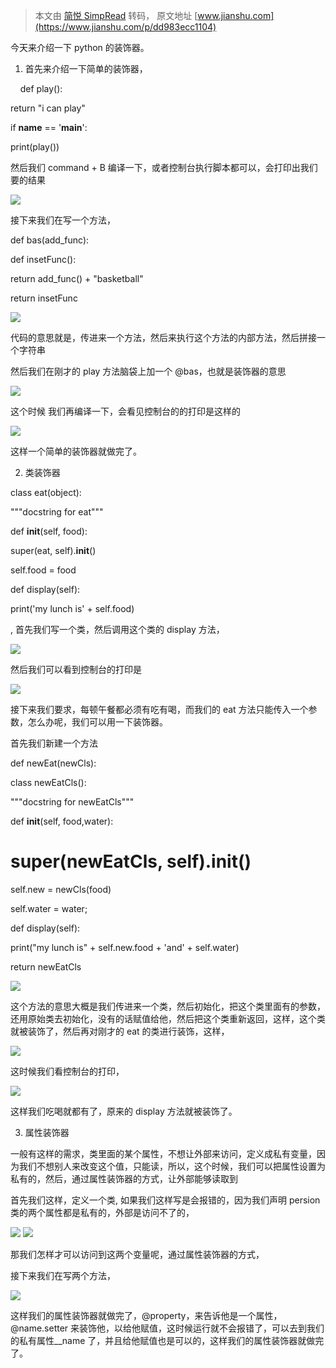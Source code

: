 > 本文由 [简悦 SimpRead](http://ksria.com/simpread/) 转码， 原文地址 [www.jianshu.com](https://www.jianshu.com/p/dd983ecc1104)

今天来介绍一下 python 的装饰器。

1. 首先来介绍一下简单的装饰器，

    def play():

return "i can play"

if __name__ == '__main__':

print(play())

然后我们 command + B 编译一下，或者控制台执行脚本都可以，会打印出我们要的结果

![](http://upload-images.jianshu.io/upload_images/9129553-a4b7eff9da37113a.png)

接下来我们在写一个方法，

def bas(add_func):

def insetFunc():

return add_func() + "basketball"

return insetFunc

![](http://upload-images.jianshu.io/upload_images/9129553-d77da6cdc964b0f2.png)

代码的意思就是，传进来一个方法，然后来执行这个方法的内部方法，然后拼接一个字符串

然后我们在刚才的 play 方法脑袋上加一个 @bas，也就是装饰器的意思

![](http://upload-images.jianshu.io/upload_images/9129553-60f9525cd3bae6fc.png)

这个时候 我们再编译一下，会看见控制台的的打印是这样的

![](http://upload-images.jianshu.io/upload_images/9129553-f0ca479416f50eed.png)

这样一个简单的装饰器就做完了。

2. 类装饰器

class eat(object):

"""docstring for eat"""

def __init__(self, food):

super(eat, self).__init__()

self.food = food

def display(self):

print('my lunch is' + self.food)

, 首先我们写一个类，然后调用这个类的 display 方法，

![](http://upload-images.jianshu.io/upload_images/9129553-d7f529c4fa8d8f45.png)

然后我们可以看到控制台的打印是

![](http://upload-images.jianshu.io/upload_images/9129553-221045be8a597d0d.png)

接下来我们要求，每顿午餐都必须有吃有喝，而我们的 eat 方法只能传入一个参数，怎么办呢，我们可以用一下装饰器。

首先我们新建一个方法

def newEat(newCls):

class newEatCls():

"""docstring for newEatCls"""

def __init__(self, food,water):

# super(newEatCls, self).__init__()

self.new = newCls(food)

self.water = water;

def display(self):

print("my lunch is" + self.new.food + 'and' + self.water)

return newEatCls

![](http://upload-images.jianshu.io/upload_images/9129553-66bb37e853ac21c2.png)

这个方法的意思大概是我们传进来一个类，然后初始化，把这个类里面有的参数，还用原始类去初始化，没有的话赋值给他，然后把这个类重新返回，这样，这个类就被装饰了，然后再对刚才的 eat 的类进行装饰，这样，

![](http://upload-images.jianshu.io/upload_images/9129553-cba1c669ca134d7a.png)

这时候我们看控制台的打印，

![](http://upload-images.jianshu.io/upload_images/9129553-9bb8b63206c510d8.png)

这样我们吃喝就都有了，原来的 display 方法就被装饰了。

3. 属性装饰器

一般有这样的需求，类里面的某个属性，不想让外部来访问，定义成私有变量，因为我们不想别人来改变这个值，只能读，所以，这个时候，我们可以把属性设置为私有的，然后，通过属性装饰器的方式，让外部能够读取到

首先我们这样，定义一个类, 如果我们这样写是会报错的，因为我们声明 persion 类的两个属性都是私有的，外部是访问不了的，

![](http://upload-images.jianshu.io/upload_images/9129553-17d48e16f39fd56f.png) ![](http://upload-images.jianshu.io/upload_images/9129553-541039dbe958aa01.png)

那我们怎样才可以访问到这两个变量呢，通过属性装饰器的方式，

接下来我们在写两个方法，

![](http://upload-images.jianshu.io/upload_images/9129553-66ef652e08cc1531.png)

这样我们的属性装饰器就做完了，@property，来告诉他是一个属性，@name.setter 来装饰他，以给他赋值，这时候运行就不会报错了，可以去到我们的私有属性__name 了，并且给他赋值也是可以的，这样我们的属性装饰器就做完了。